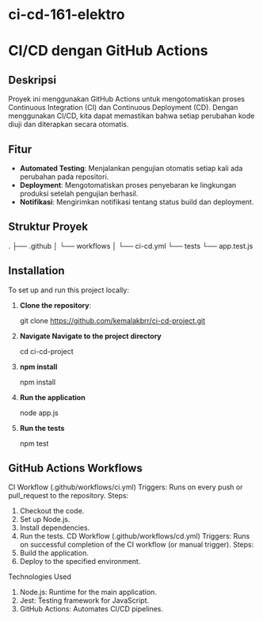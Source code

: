 # ci-cd-161-elektro

# CI/CD dengan GitHub Actions

## Deskripsi
Proyek ini menggunakan GitHub Actions untuk mengotomatiskan proses Continuous Integration (CI) dan Continuous Deployment (CD). Dengan menggunakan CI/CD, kita dapat memastikan bahwa setiap perubahan kode diuji dan diterapkan secara otomatis.

## Fitur
- **Automated Testing**: Menjalankan pengujian otomatis setiap kali ada perubahan pada repositori.
- **Deployment**: Mengotomatiskan proses penyebaran ke lingkungan produksi setelah pengujian berhasil.
- **Notifikasi**: Mengirimkan notifikasi tentang status build dan deployment.

## Struktur Proyek

.
├── .github
│   └── workflows
│       └── ci-cd.yml
└── tests
    └── app.test.js

## Installation

To set up and run this project locally:

1. **Clone the repository**:
   
   git clone https://github.com/kemalakbrr/ci-cd-project.git
   
2. **Navigate Navigate to the project directory**

   cd ci-cd-project

3. **npm install**

   npm install
4. **Run the application**

   node app.js

5. **Run the tests**

    npm test

## GitHub Actions Workflows
CI Workflow (.github/workflows/ci.yml)
Triggers: Runs on every push or pull_request to the repository.
Steps:
1. Checkout the code.
2. Set up Node.js.
3. Install dependencies.
4. Run the tests.
CD Workflow (.github/workflows/cd.yml)
Triggers: Runs on successful completion of the CI workflow (or manual trigger).
Steps:
1. Build the application.
2. Deploy to the specified environment.

Technologies Used
1. Node.js: Runtime for the main application.
2. Jest: Testing framework for JavaScript.
3. GitHub Actions: Automates CI/CD pipelines.
   
